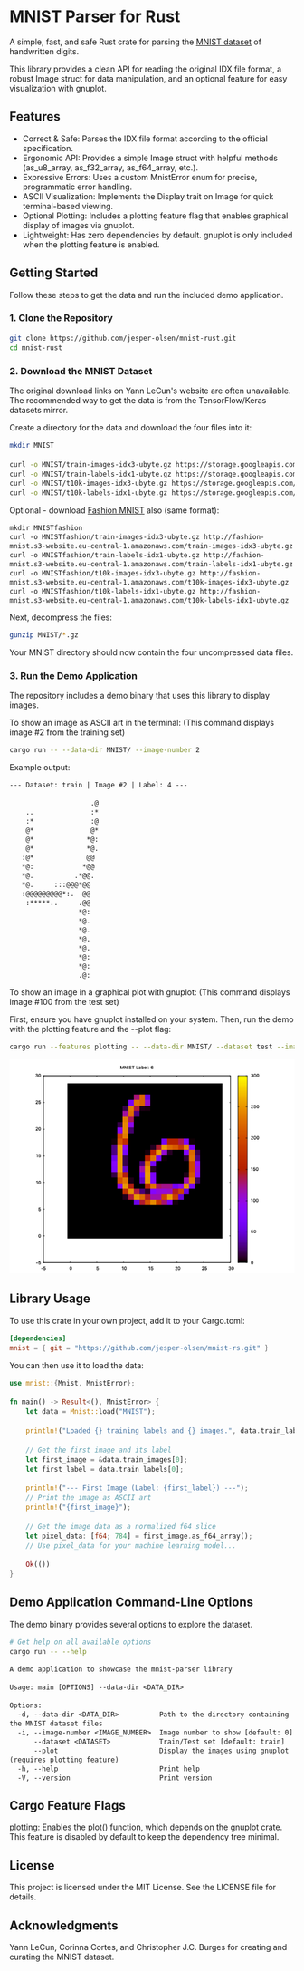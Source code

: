 # MNIST Parser for Rust 

A simple, fast, and safe Rust crate for parsing the [MNIST dataset](https://yann.lecun.org/exdb/mnist/index.html) of handwritten digits.

This library provides a clean API for reading the original IDX file format, a robust Image struct for data manipulation, and an optional feature for easy visualization with gnuplot.

## Features

* Correct & Safe: Parses the IDX file format according to the official specification.
* Ergonomic API: Provides a simple Image struct with helpful methods (as_u8_array, as_f32_array, as_f64_array, etc.).
* Expressive Errors: Uses a custom MnistError enum for precise, programmatic error handling.
* ASCII Visualization: Implements the Display trait on Image for quick terminal-based viewing.
* Optional Plotting: Includes a plotting feature flag that enables graphical display of images via gnuplot.
* Lightweight: Has zero dependencies by default. gnuplot is only included when the plotting feature is enabled.

## Getting Started
Follow these steps to get the data and run the included demo application.

### 1. Clone the Repository

```bash
git clone https://github.com/jesper-olsen/mnist-rust.git
cd mnist-rust
```
### 2. Download the MNIST Dataset

The original download links on Yann LeCun's website are often unavailable. The recommended way to get the data is from the TensorFlow/Keras datasets mirror.

Create a directory for the data and download the four files into it:

```bash
mkdir MNIST

curl -o MNIST/train-images-idx3-ubyte.gz https://storage.googleapis.com/tensorflow/tf-keras-datasets/train-images-idx3-ubyte.gz
curl -o MNIST/train-labels-idx1-ubyte.gz https://storage.googleapis.com/tensorflow/tf-keras-datasets/train-labels-idx1-ubyte.gz
curl -o MNIST/t10k-images-idx3-ubyte.gz https://storage.googleapis.com/tensorflow/tf-keras-datasets/t10k-images-idx3-ubyte.gz
curl -o MNIST/t10k-labels-idx1-ubyte.gz https://storage.googleapis.com/tensorflow/tf-keras-datasets/t10k-labels-idx1-ubyte.gz
```

Optional - download [Fashion MNIST](https://www.kaggle.com/datasets/zalando-research/fashionmnist) also (same format):
```
mkdir MNISTfashion
curl -o MNISTfashion/train-images-idx3-ubyte.gz http://fashion-mnist.s3-website.eu-central-1.amazonaws.com/train-images-idx3-ubyte.gz
curl -o MNISTfashion/train-labels-idx1-ubyte.gz http://fashion-mnist.s3-website.eu-central-1.amazonaws.com/train-labels-idx1-ubyte.gz
curl -o MNISTfashion/t10k-images-idx3-ubyte.gz http://fashion-mnist.s3-website.eu-central-1.amazonaws.com/t10k-images-idx3-ubyte.gz
curl -o MNISTfashion/t10k-labels-idx1-ubyte.gz http://fashion-mnist.s3-website.eu-central-1.amazonaws.com/t10k-labels-idx1-ubyte.gz
```
Next, decompress the files:

``` bash
gunzip MNIST/*.gz
```

Your MNIST directory should now contain the four uncompressed data files.

### 3. Run the Demo Application
The repository includes a demo binary that uses this library to display images.

To show an image as ASCII art in the terminal:
(This command displays image #2 from the training set)

```bash
cargo run -- --data-dir MNIST/ --image-number 2
```

Example output:
```text
--- Dataset: train | Image #2 | Label: 4 ---

                    .@
    ..              :*
    :*              :@
    @*              @*
    @*             *@:
    @*             *@.
   :@*             @@
   *@:            *@@
   *@.          .*@@.
   *@.     :::@@@*@@
   :@@@@@@@@@*:.  @@
    :*****..     .@@
                 *@:
                 *@.
                 *@.
                 *@.
                 *@.
                 *@:
                 *@:
                 .@:
```

To show an image in a graphical plot with gnuplot:
(This command displays image #100 from the test set)

First, ensure you have gnuplot installed on your system. Then, run the demo with the plotting feature and the --plot flag:

``` bash
cargo run --features plotting -- --data-dir MNIST/ --dataset test --image-number 100 --plot
```

![PNG](mnist_100.png)

## Library Usage

To use this crate in your own project, add it to your Cargo.toml:

``` toml
[dependencies]
mnist = { git = "https://github.com/jesper-olsen/mnist-rs.git" }
```

You can then use it to load the data:

```rust
use mnist::{Mnist, MnistError};

fn main() -> Result<(), MnistError> {
    let data = Mnist::load("MNIST");

    println!("Loaded {} training labels and {} images.", data.train_labels.len(), data.train_images.len());

    // Get the first image and its label
    let first_image = &data.train_images[0];
    let first_label = data.train_labels[0];

    println!("--- First Image (Label: {first_label}) ---");
    // Print the image as ASCII art
    println!("{first_image}");

    // Get the image data as a normalized f64 slice
    let pixel_data: [f64; 784] = first_image.as_f64_array();
    // Use pixel_data for your machine learning model...

    Ok(())
}
```

## Demo Application Command-Line Options

The demo binary provides several options to explore the dataset.

```bash
# Get help on all available options
cargo run -- --help
```
``` text
A demo application to showcase the mnist-parser library

Usage: main [OPTIONS] --data-dir <DATA_DIR>

Options:
  -d, --data-dir <DATA_DIR>          Path to the directory containing the MNIST dataset files
  -i, --image-number <IMAGE_NUMBER>  Image number to show [default: 0]
      --dataset <DATASET>            Train/Test set [default: train]
      --plot                         Display the images using gnuplot (requires plotting feature)
  -h, --help                         Print help
  -V, --version                      Print version
```

## Cargo Feature Flags
plotting: Enables the plot() function, which depends on the gnuplot crate. This feature is disabled by default to keep the dependency tree minimal.

## License
This project is licensed under the MIT License. See the LICENSE file for details.

## Acknowledgments
Yann LeCun, Corinna Cortes, and Christopher J.C. Burges for creating and curating the MNIST dataset.

